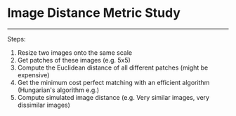 <h1>Image Distance Metric Study</h1>

<hr />

<p>
Steps:
<ol>
<li>Resize two images onto the same scale</li>
<li>Get patches of these images (e.g. 5x5)</li>
<li>Compute the Euclidean distance of all different patches (might be expensive)</li>
<li>Get the minimum cost perfect matching with an efficient algorithm (Hungarian's algorithm e.g.)</li>
<li>Compute simulated image distance (e.g. Very similar images, very dissimilar images)</li>
</ol>
</p>
